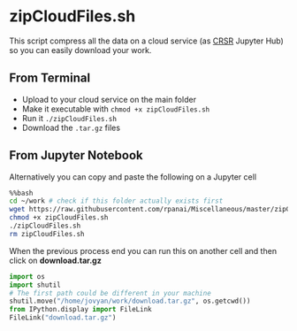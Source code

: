 # zipCloudFiles.sh

This script compress all the data on a cloud service (as [CRSR](https://www.coursera.org/) Jupyter Hub) so you can easily download your work.

## From Terminal
* Upload to your cloud service on the main folder
* Make it executable with `chmod +x zipCloudFiles.sh`
* Run it `./zipCloudFiles.sh`
* Download the `.tar.gz` files

## From Jupyter Notebook
Alternatively you can copy and paste the following on a Jupyter cell
```bash
%%bash
cd ~/work # check if this folder actually exists first
wget https://raw.githubusercontent.com/rpanai/Miscellaneous/master/zipCloudFiles.sh
chmod +x zipCloudFiles.sh
./zipCloudFiles.sh
rm zipCloudFiles.sh
```
When the previous process end you can run this on another cell and then click on __download.tar.gz__
```python
import os
import shutil
# The first path could be different in your machine
shutil.move("/home/jovyan/work/download.tar.gz", os.getcwd())
from IPython.display import FileLink
FileLink("download.tar.gz")
```
